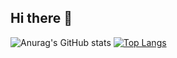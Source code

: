 ## Hi there 👋


![Anurag's GitHub stats](https://github-readme-stats.vercel.app/api?username=pedro21ribeiro&show_icons=true&theme=ayu-mirage)
[![Top Langs](https://github-readme-stats.vercel.app/api/top-langs/?username=pedro21ribeiro&theme=ayu-mirage&show_icons=true)](https://github.com/anuraghazra/github-readme-stats)

<!--
**pedro21Ribeiro/pedro21ribeiro** is a ✨ _special_ ✨ repository because its `README.md` (this file) appears on your GitHub profile.

Here are some ideas to get you started:

- 🔭 I’m currently working on ...
- 🌱 I’m currently learning ...
- 👯 I’m looking to collaborate on ...
- 🤔 I’m looking for help with ...
- 💬 Ask me about ...
- 📫 How to reach me: ...
- 😄 Pronouns: ...
- ⚡ Fun fact: ...
-->
